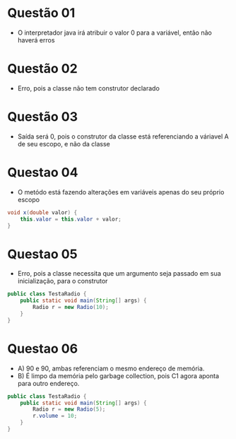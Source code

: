 # Questão 01
- O interpretador java irá atribuir o valor 0 para a variável, então não haverá erros

# Questão 02
- Erro, pois a classe não tem construtor declarado

# Questão 03
- Saída será 0, pois o construtor da classe está referenciando a váriavel A de seu escopo, e não da classe

# Questao 04
- O metódo está fazendo alterações em variáveis apenas do seu próprio escopo 
```Java
void x(double valor) {
    this.valor = this.valor + valor;
}
```
# Questao 05
- Erro, pois a classe necessita que um argumento seja passado em sua inicialização, para o construtor
```Java
public class TestaRadio {
    public static void main(String[] args) {
        Radio r = new Radio(10);
    }
}
```

# Questao 06
- A) 90 e 90, ambas referenciam o mesmo endereço de memória. 
- B) É limpo da memória pelo garbage collection, pois C1 agora aponta para outro endereço.
```Java
public class TestaRadio {
    public static void main(String[] args) {
        Radio r = new Radio(5);
        r.volume = 10;
    }
}
```